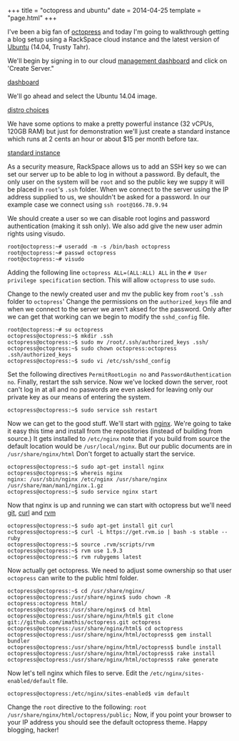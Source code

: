 +++
title = "octopress and ubuntu"
date = 2014-04-25
template = "page.html"
+++

I've been a big fan of [octopress](http://octopress.org/) and today I'm going to walkthrough getting a blog setup using a RackSpace cloud instance and the latest version of [Ubuntu](https://wiki.ubuntu.com/TrustyTahr/ReleaseNotes) (14.04, Trusty Tahr).


<!-- more -->

We'll begin by signing in to our cloud [management dashboard](https://mycloud.rackspace.com) and click on 'Create Server." 

[dashboard]()

We'll go ahead and select the Ubuntu 14.04 image.

[distro choices]()

We have some options to make a pretty powerful instance (32 vCPUs, 120GB RAM) but just for demonstration we'll just create a standard instance which runs at 2 cents an hour or about $15 per month before tax.

[standard instance]()

As a security measure, RackSpace allows us to add an SSH key so we can set our server up to be able to log in without a password. By default, the only user on the system will be `root` and so the public key we suppy it will be placed in `root`'s `.ssh` folder. When we connect to the server using the IP address supplied to us, we shouldn't be asked for a password. In our example case we connect using `ssh root@166.78.9.94`

We should create a user so we can disable root logins and password authentication (making it ssh only). We also add give the new user admin rights using visudo.

```
root@octopress:~# useradd -m -s /bin/bash octopress
root@octopress:~# passwd octopress
root@octopress:~# visudo
```

Adding the following line `octopress ALL=(ALL:ALL) ALL` in the 
`# User privilege specification` section. This will allow `octopress` to use `sudo`.

Change to the newly created user and mv the public key from `root`'s `.ssh` folder to `octopress`' Change the permissions on the `authorized_keys` file and when we connect to the server we aren't aksed for the password. Only after we can get that working can we begin to modify the `sshd_config` file.

```
root@octopress:~# su octopress
octopress@octopress:~$ mkdir .ssh
octopress@octopress:~$ sudo mv /root/.ssh/authorized_keys .ssh/
octopress@octopress:~$ sudo chown octopress:octopress .ssh/authorized_keys
octopress@octopress:~$ sudo vi /etc/ssh/sshd_config
```

Set the following directives `PermitRootLogin no` and `PasswordAuthentication no`. Finally, restart the ssh service. Now we've locked down the server, root can't log in at all and no paswords are even asked for leaving only our private key as our means of entering the system.

```
octopress@octopress:~$ sudo service ssh restart
```

Now we can get to the good stuff. We'll start with [nginx](http://wiki.nginx.org/Main). We're going to take it easy this time and install from the repositories (instead of building from source.) It gets installed to `/etc/nginx` note that if you build from source the default location would be `/usr/local/nginx`. But our public documents are in `/usr/share/nginx/html` Don't forget to actually start the service.

```
octopress@octopress:~$ sudo apt-get install nginx
octopress@octopress:~$ whereis nginx
nginx: /usr/sbin/nginx /etc/nginx /usr/share/nginx /usr/share/man/man1/nginx.1.gz
octopress@octopress:~$ sudo service nginx start
```

Now that nginx is up and running we can start with octopress but we'll need [git](http://git-scm.com/), [curl](http://curl.haxx.se/) and [rvm](https://rvm.io/)

```
octopress@octopress:~$ sudo apt-get install git curl
octopress@octopress:~$ curl -L https://get.rvm.io | bash -s stable --ruby
octopress@octopress:~$ source .rvm/scripts/rvm
octopress@octopress:~$ rvm use 1.9.3
octopress@octopress:~$ rvm rubygems latest
```

Now actually get octopress. We need to adjust some ownership so that user `octopress` can write to the public html folder.

```
octopress@octopress:~$ cd /usr/share/nginx/
octopress@octopress:/usr/share/nginx$ sudo chown -R octopress:octopress html/
octopress@octopress:/usr/share/nginx$ cd html
octopress@octopress:/usr/share/nginx/html$ git clone git://github.com/imathis/octopress.git octopress
octopress@octopress:/usr/share/nginx/html$ cd octopress
octopress@octopress:/usr/share/nginx/html/octopress$ gem install bundler
octopress@octopress:/usr/share/nginx/html/octopress$ bundle install
octopress@octopress:/usr/share/nginx/html/octopress$ rake install
octopress@octopress:/usr/share/nginx/html/octopress$ rake generate

```

Now let's tell nginx which files to serve. Edit the `/etc/nginx/sites-enabled/default` file.

```
octopress@octopress:/etc/nginx/sites-enabled$ vim default
```

Change the `root` directive to the following: `root /usr/share/nginx/html/octopress/public;` Now, if you point your browser to your IP address you should see the default octopress theme. Happy blogging, hacker!
